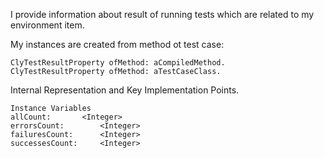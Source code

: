 I provide information about result of running tests which are related to my environment item.

My instances are created from method ot test case: 

	ClyTestResultProperty ofMethod: aCompiledMethod.
	ClyTestResultProperty ofMethod: aTestCaseClass.
 
Internal Representation and Key Implementation Points.

    Instance Variables
	allCount:		<Integer>
	errorsCount:		<Integer>
	failuresCount:		<Integer>
	successesCount:		<Integer>